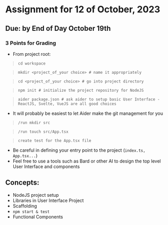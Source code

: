 # Assignment for 12 of October, 2023
## Due: by End of Day October 19th

### 3 Points for Grading

* From project root:

> `cd workspace`

> `mkdir <project_of_your choice> # name it appropriately`

> `cd <project_of_your choice> # go into project directory`

> `npm init # initialize the project repository for NodeJS` 

> `aider package.json # ask aider to setup basic User Interface - ReactJS, Svelte, VueJS are all good choices`

* It will probably be easiest to let Aider make the git management for you

> `/run mkdir src`

> `/run touch src/App.tsx`

> `create test for the App.tsx file`

* Be careful in defining your entry point to the project (`index.ts, App.tsx...`)
* Feel free to use a tools such as Bard or other AI to design the top level User Interface and components

## Concepts:
* NodeJS project setup
* Libraries in User Interface Project
* Scaffolding
* `npm start & test`
* Functional Components

